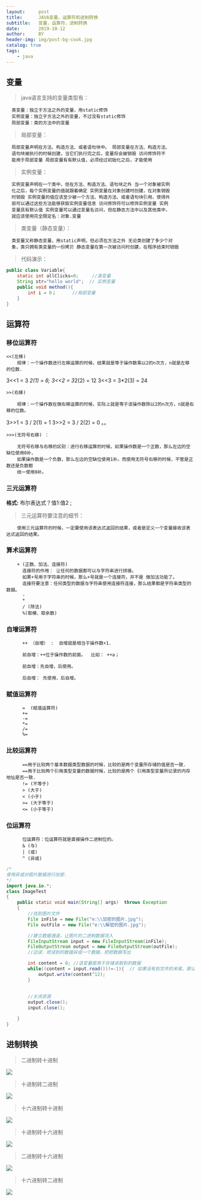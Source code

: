 ```yaml
---
layout:     post
title:      JAVA变量，运算符和进制转换
subtitle:   变量，运算符，进制转换
date:       2019-10-12
author:     BY
header-img: img/post-bg-cook.jpg
catalog: true
tags:
    - java
---
```



## 变量

> java语言支持的变量类型有：

      类变量：独立于方法之外的变量，用static修饰 
      实例变量：独立于方法之外的变量，不过没有static修饰 
      局部变量：类的方法中的变量
      
> 局部变量： 
      
      局部变量声明在方法、构造方法、或者语句块中。 局部变量在方法、构造方法、
      语句块被执行的时候创建，当它们执行完之后，变量将会被销毁 访问修饰符不
      能用于局部变量 局部变量有有默认值，必须经过初始化之后，才能使用

> 实例变量： 
      
      实例变量声明在一个类中，但在方法、构造方法、语句块之外 当一个对象被实例
      化之后，每个实例变量的值就跟着确定 实例变量在对象创建时创建，在对象销毁
      时销毁 实例变量的值应该至少被一个方法、构造方法、或者语句块引用，使得外
      部可以通过这些方法能够获取实例变量信息 访问修饰符可以修饰实例变量 实例
      变量具有默认值 实例变量可以通过变量名访问，但在静态方法中以及其他类中，
      就应该使用完全限定名：对象.变量
      
> 类变量（静态变量）： 
      
      类变量又称静态变量，用static声明，但必须在方法之外 无论类创建了多少个对
      象，类只拥有类变量的一份拷贝 静态变量在第一次被访问时创建，在程序结束时销毁
      
> 代码演示：

```java
public class Variable{
	static int allClicks=0;		//类变量
	String str="hello world";  // 实例变量
	public void method(){
		int i = 0；		//局部变量
	}
}

```
      
## 运算符

### 移位运算符

	<<(左移)
        规律：一个操作数进行左移运算的时候，结果就是等于操作数乘以2的n次方，n就是左移 的位数.
	
  3<<1 = 3 *2(1) = 6;
	3<<2 = 3*2(2) = 12
	3<<3 = 3*2(3) = 24
	
	>>(右移)
        
        规律：一个操作数在做右移运算的时候，实际上就是等于该操作数除以2的n次方，n就是右移的位数。
	
  3>>1 = 3 / 2(1) = 1
	3>>2 = 3 / 2(2) = 0 。。
	
	>>>(无符号右移) ：
  
        无符号右移与右移的区别：进行右移运算的时候，如果操作数是一个正数，那么左边的空缺位使用0补，
        如果操作数是一个负数，那么左边的空缺位使用1补。而使用无符号右移的时候，不管是正数还是负数都
        统一使用0补。
      
### 三元运算符

**格式:**
	布尔表达式？值1:值2  ;
> 三元运算符要注意的细节：
	
        使用三元运算符的时候，一定要使用该表达式返回的结果，或者是定义一个变量接收该表达式返回的结果。
        
### 算术运算符

        + (正数、加法、连接符)
          连接符的作用： 让任何的数据都可以与字符串进行拼接。
          如果+号用于字符串的时候，那么+号就是一个连接符，并不是 做加法功能了。
          连接符要注意：任何类型的数据与字符串使用连接符连接，那么结果都是字符串类型的数据。
          -
          *
          / (除法)
          %(取模、取余数)

### 自增运算符

          ++ （自增） :  自增就是相当于操作数+1.
	
          前自增：++位于操作数的前面。  比如： ++a；

          前自增：先自增，后使用。

          后自增： 先使用，后自增。

### 赋值运算符

          =  (赋值运算符)
          += 
          -=
          *=
          /=
          %=

### 比较运算符

          ==用于比较两个基本数据类型数据的时候，比较的是两个变量所存储的值是否一致.
          ==用于比较两个引用类型变量的数据时候，比较的是两个 引用类型变量所记录的内存地址是否一致. 
          != (不等于)
          > (大于)
          < (小于)
          >= (大于等于)
          <= (小于等于)

### 位运算符

          位运算符：位运算符就是直接操作二进制位的。
          & (与)
          | (或)
          ^ (异或)

```java
/*
使用异或对图片数据进行加密.
*/
import java.io.*;
class ImageTest 
{
	public static void main(String[] args)  throws Exception
	{
		//找到图片文件
		File inFile = new File("e:\\加密的图片.jpg");
		File outFile = new File("e:\\解密的图片.jpg");

		//建立数据通道，让图片的二进制数据流入
		FileInputStream input = new FileInputStream(inFile);
		FileOutputStream output = new FileOutputStream(outFile);
		//边读，把读到的数据异或一个数据，把把数据写出

		int content = 0; //该变量是用于存储读取到的数据
		while((content = input.read())!=-1){  // 如果没有到文件的末尾，那么继续读取数据，读取到的数据已经存储到content变量中了。
			output.write(content^12);
		}
	
			
		//关闭资源
		output.close();
		input.close();

	}
}
```


## 进制转换

> 二进制转十进制

![](https://img-blog.csdn.net/20180831124252385?watermark/2/text/aHR0cHM6Ly9ibG9nLmNzZG4ubmV0L3NtaWxlX1J1bm5pbmc=/font/5a6L5L2T/fontsize/400/fill/I0JBQkFCMA==/dissolve/70)

> 十进制转二进制

![](https://img-blog.csdn.net/20180831130145605?watermark/2/text/aHR0cHM6Ly9ibG9nLmNzZG4ubmV0L3NtaWxlX1J1bm5pbmc=/font/5a6L5L2T/fontsize/400/fill/I0JBQkFCMA==/dissolve/70)

> 十六进制转十进制

![](https://img-blog.csdn.net/20180831142035906?watermark/2/text/aHR0cHM6Ly9ibG9nLmNzZG4ubmV0L3NtaWxlX1J1bm5pbmc=/font/5a6L5L2T/fontsize/400/fill/I0JBQkFCMA==/dissolve/70)

> 十进制转十六进制

![](https://img-blog.csdn.net/20180831143358962?watermark/2/text/aHR0cHM6Ly9ibG9nLmNzZG4ubmV0L3NtaWxlX1J1bm5pbmc=/font/5a6L5L2T/fontsize/400/fill/I0JBQkFCMA==/dissolve/70)

> 二进制转十六进制

![](https://img-blog.csdn.net/20180831145538461?watermark/2/text/aHR0cHM6Ly9ibG9nLmNzZG4ubmV0L3NtaWxlX1J1bm5pbmc=/font/5a6L5L2T/fontsize/400/fill/I0JBQkFCMA==/dissolve/70)

> 十六进制转二进制

![](https://img-blog.csdn.net/20180831150955376?watermark/2/text/aHR0cHM6Ly9ibG9nLmNzZG4ubmV0L3NtaWxlX1J1bm5pbmc=/font/5a6L5L2T/fontsize/400/fill/I0JBQkFCMA==/dissolve/70)


